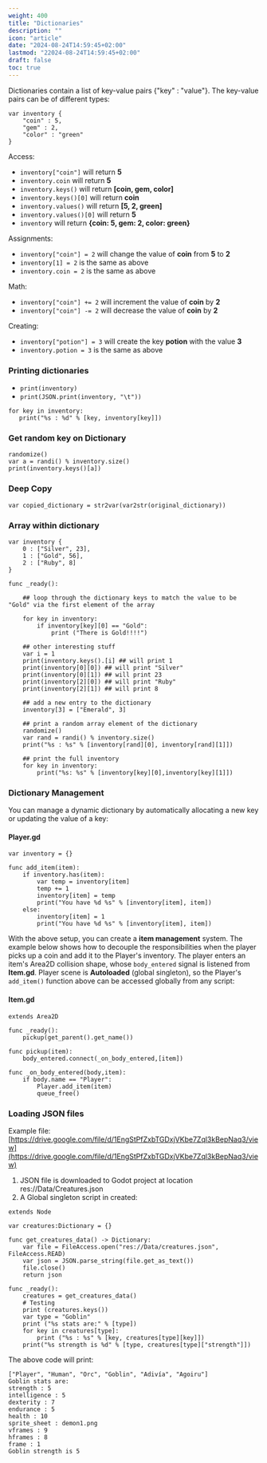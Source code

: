 ```yaml
---
weight: 400
title: "Dictionaries"
description: ""
icon: "article"
date: "2024-08-24T14:59:45+02:00"
lastmod: "22024-08-24T14:59:45+02:00"
draft: false
toc: true
---
```

Dictionaries contain a list of key-value pairs {"key" : "value"}. The key-value pairs can be of different types:

```gdscript
var inventory {
    "coin" : 5, 
    "gem" : 2,
    "color" : "green"
}
```
Access:

- `inventory["coin"]` will return **5**
- `inventory.coin` will return **5**
- `inventory.keys()` will return **[coin, gem, color]**
- `inventory.keys()[0]` will return **coin**
- `inventory.values()` will return **[5, 2, green]**
- `inventory.values()[0]` will return **5**
- `inventory` will return **{coin: 5, gem: 2, color: green}**

Assignments:
- `inventory["coin"] = 2` will change the value of **coin** from **5** to **2**
- `inventory[1] = 2` is the same as above
- `inventory.coin = 2` is the same as above

Math:
- `inventory["coin"] += 2` will increment the value of **coin** by **2**
- `inventory["coin"] -= 2` will decrease the value of **coin** by **2**

Creating:
- `inventory["potion"] = 3` will create the key **potion** with the value **3**
- `inventory.potion = 3` is the same as above

### Printing dictionaries
- `print(inventory)`
- `print(JSON.print(inventory, "\t"))`
 ```gdscript
for key in inventory:
    print("%s : %d" % [key, inventory[key]])
```

### Get random key on Dictionary

```gdscript
randomize()
var a = randi() % inventory.size()
print(inventory.keys()[a])
```

### Deep Copy
```gdscript
var copied_dictionary = str2var(var2str(original_dictionary))
```

### Array within dictionary
```gdscript
var inventory {
    0 : ["Silver", 23], 
    1 : ["Gold", 56],
    2 : ["Ruby", 8]
}

func _ready():

    ## loop through the dictionary keys to match the value to be "Gold" via the first element of the array

    for key in inventory:
        if inventory[key][0] == "Gold": 
            print ("There is Gold!!!!")

    ## other interesting stuff
    var i = 1
    print(inventory.keys().[i] ## will print 1
    print(inventory[0][0]) ## will print "Silver"
    print(inventory[0][1]) ## will print 23
    print(inventory[2][0]) ## will print "Ruby"
    print(inventory[2][1]) ## will print 8

    ## add a new entry to the dictionary
    inventory[3] = ["Emerald", 3]

    ## print a random array element of the dictionary
    randomize()
    var rand = randi() % inventory.size()
    print("%s : %s" % [inventory[rand][0], inventory[rand][1]])

    ## print the full inventory
    for key in inventory:
        print("%s: %s" % [inventory[key][0],inventory[key][1]])
```

### Dictionary Management
You can manage a dynamic dictionary by automatically allocating a new key or updating the value of a key:

#### Player.gd

```gdscript
var inventory = {}

func add_item(item):
	if inventory.has(item):
		var temp = inventory[item]
		temp += 1
		inventory[item] = temp
		print("You have %d %s" % [inventory[item], item])
	else:
		inventory[item] = 1
		print("You have %d %s" % [inventory[item], item])
```

With the above setup, you can create a **item management** system. The example below shows how to decouple the responsibilities when the player picks up a coin and add it to the Player's inventory. The player enters an item's Area2D collision shape, whose `body_entered` signal is listened from **Item.gd**. Player scene is **Autoloaded** (global singleton), so the Player's `add_item()` function above can be accessed globally from any script:

#### Item.gd

```gdscript
extends Area2D

func _ready():
	pickup(get_parent().get_name())

func pickup(item):
	body_entered.connect(_on_body_entered,[item])

func _on_body_entered(body,item):
	if body.name == "Player":
		Player.add_item(item)
		queue_free()
```

### Loading JSON files
Example file: [https://drive.google.com/file/d/1EngStPfZxbTGDxjVKbe7Zql3kBepNaq3/view](https://drive.google.com/file/d/1EngStPfZxbTGDxjVKbe7Zql3kBepNaq3/view)

1. JSON file is downloaded to Godot project at location res://Data/Creatures.json
2. A Global singleton script in created:

```gdscript
extends Node

var creatures:Dictionary = {}

func get_creatures_data() -> Dictionary:
	var file = FileAccess.open("res://Data/creatures.json", FileAccess.READ)
	var json = JSON.parse_string(file.get_as_text())
	file.close()
	return json

func _ready():
	creatures = get_creatures_data()
	# Testing
	print (creatures.keys())
	var type = "Goblin"
	print ("%s stats are:" % [type])
	for key in creatures[type]:
		print ("%s : %s" % [key, creatures[type][key]])
	print("%s strength is %d" % [type, creatures[type]["strength"]])

```
The above code will print:

```
["Player", "Human", "Orc", "Goblin", "Adivía", "Agoiru"]
Goblin stats are:
strength : 5
intelligence : 5
dexterity : 7
endurance : 5
health : 10
sprite_sheet : demon1.png
vframes : 9
hframes : 8
frame : 1
Goblin strength is 5
```
